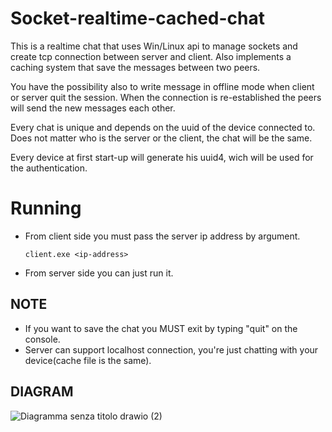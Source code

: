 # Socket-realtime-cached-chat
This is a realtime chat that uses Win/Linux api to manage sockets and create tcp connection between server and client. Also implements a caching system that save the messages between two peers.

You have the possibility also to write message in offline mode when client or server quit the session. When the connection is re-established the peers will send the new messages each other.

Every chat is unique and depends on the uuid of the device connected to. Does not matter who is the server or the client, the chat will be the same.

Every device at first start-up will generate his uuid4, wich will be used for the authentication.

# Running
* From client side you must pass the server ip address by argument.

  `client.exe <ip-address>`

* From server side you can just run it.


## NOTE
* If you want to save the chat you MUST exit by typing "quit" on the console.
* Server can support localhost connection, you're just chatting with your device(cache file is the same).

## DIAGRAM
![Diagramma senza titolo drawio (2)](https://github.com/Peppo10/Socket-realtime-cached-chat/assets/131891564/273fdd11-c3d1-43b9-b956-5c404040b58b)


